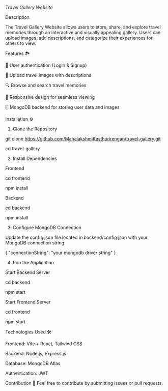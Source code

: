*Travel Gallery Website*

Description

The Travel Gallery Website allows users to store, share, and explore travel memories through an interactive and visually appealing gallery. Users can upload images, add descriptions, and categorize their experiences for others to view.


Features 🏞️

🔐 User authentication (Login & Signup)

📸 Upload travel images with descriptions

🔍 Browse and search travel memories

📱 Responsive design for seamless viewing

🗄️ MongoDB backend for storing user data and images


Installation ⚙️

1. Clone the Repository

git clone https://github.com/MahalakshmiKasthurirengan/travel-gallery.git

cd travel-gallery

2. Install Dependencies

Frontend

cd frontend

npm install

Backend

cd backend

npm install

3. Configure MongoDB Connection

Update the config.json file located in backend/config.json with your MongoDB connection string:

{
  "connectionString": "your mongodb driver string"
}


4. Run the Application
   
Start Backend Server

cd backend

npm start

Start Frontend Server

cd frontend

npm start


Technologies Used 🛠️

Frontend: Vite + React, Tailwind CSS

Backend: Node.js, Express js

Database: MongoDB Atlas

Authentication: JWT

Contribution 🤝
Feel free to contribute by submitting issues or pull requests.
